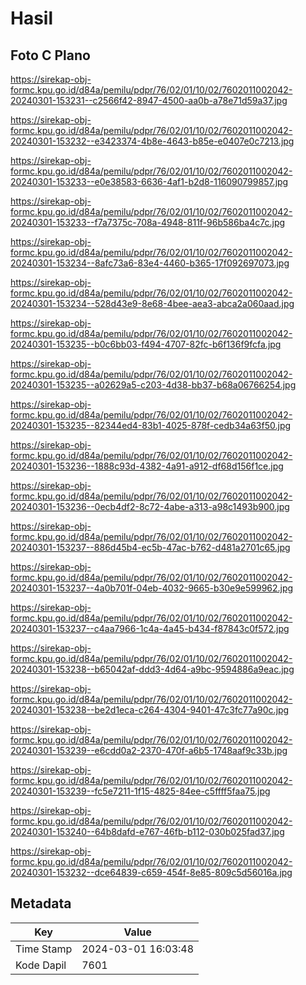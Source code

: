 # Hasil

## Foto C Plano

https://sirekap-obj-formc.kpu.go.id/d84a/pemilu/pdpr/76/02/01/10/02/7602011002042-20240301-153231--c2566f42-8947-4500-aa0b-a78e71d59a37.jpg

https://sirekap-obj-formc.kpu.go.id/d84a/pemilu/pdpr/76/02/01/10/02/7602011002042-20240301-153232--e3423374-4b8e-4643-b85e-e0407e0c7213.jpg

https://sirekap-obj-formc.kpu.go.id/d84a/pemilu/pdpr/76/02/01/10/02/7602011002042-20240301-153233--e0e38583-6636-4af1-b2d8-116090799857.jpg

https://sirekap-obj-formc.kpu.go.id/d84a/pemilu/pdpr/76/02/01/10/02/7602011002042-20240301-153233--f7a7375c-708a-4948-811f-96b586ba4c7c.jpg

https://sirekap-obj-formc.kpu.go.id/d84a/pemilu/pdpr/76/02/01/10/02/7602011002042-20240301-153234--8afc73a6-83e4-4460-b365-17f092697073.jpg

https://sirekap-obj-formc.kpu.go.id/d84a/pemilu/pdpr/76/02/01/10/02/7602011002042-20240301-153234--528d43e9-8e68-4bee-aea3-abca2a060aad.jpg

https://sirekap-obj-formc.kpu.go.id/d84a/pemilu/pdpr/76/02/01/10/02/7602011002042-20240301-153235--b0c6bb03-f494-4707-82fc-b6f136f9fcfa.jpg

https://sirekap-obj-formc.kpu.go.id/d84a/pemilu/pdpr/76/02/01/10/02/7602011002042-20240301-153235--a02629a5-c203-4d38-bb37-b68a06766254.jpg

https://sirekap-obj-formc.kpu.go.id/d84a/pemilu/pdpr/76/02/01/10/02/7602011002042-20240301-153235--82344ed4-83b1-4025-878f-cedb34a63f50.jpg

https://sirekap-obj-formc.kpu.go.id/d84a/pemilu/pdpr/76/02/01/10/02/7602011002042-20240301-153236--1888c93d-4382-4a91-a912-df68d156f1ce.jpg

https://sirekap-obj-formc.kpu.go.id/d84a/pemilu/pdpr/76/02/01/10/02/7602011002042-20240301-153236--0ecb4df2-8c72-4abe-a313-a98c1493b900.jpg

https://sirekap-obj-formc.kpu.go.id/d84a/pemilu/pdpr/76/02/01/10/02/7602011002042-20240301-153237--886d45b4-ec5b-47ac-b762-d481a2701c65.jpg

https://sirekap-obj-formc.kpu.go.id/d84a/pemilu/pdpr/76/02/01/10/02/7602011002042-20240301-153237--4a0b701f-04eb-4032-9665-b30e9e599962.jpg

https://sirekap-obj-formc.kpu.go.id/d84a/pemilu/pdpr/76/02/01/10/02/7602011002042-20240301-153237--c4aa7966-1c4a-4a45-b434-f87843c0f572.jpg

https://sirekap-obj-formc.kpu.go.id/d84a/pemilu/pdpr/76/02/01/10/02/7602011002042-20240301-153238--b65042af-ddd3-4d64-a9bc-9594886a9eac.jpg

https://sirekap-obj-formc.kpu.go.id/d84a/pemilu/pdpr/76/02/01/10/02/7602011002042-20240301-153238--be2d1eca-c264-4304-9401-47c3fc77a90c.jpg

https://sirekap-obj-formc.kpu.go.id/d84a/pemilu/pdpr/76/02/01/10/02/7602011002042-20240301-153239--e6cdd0a2-2370-470f-a6b5-1748aaf9c33b.jpg

https://sirekap-obj-formc.kpu.go.id/d84a/pemilu/pdpr/76/02/01/10/02/7602011002042-20240301-153239--fc5e7211-1f15-4825-84ee-c5ffff5faa75.jpg

https://sirekap-obj-formc.kpu.go.id/d84a/pemilu/pdpr/76/02/01/10/02/7602011002042-20240301-153240--64b8dafd-e767-46fb-b112-030b025fad37.jpg

https://sirekap-obj-formc.kpu.go.id/d84a/pemilu/pdpr/76/02/01/10/02/7602011002042-20240301-153232--dce64839-c659-454f-8e85-809c5d56016a.jpg


## Metadata

| Key        | Value               |
| ---------- | ------------------- |
| Time Stamp | 2024-03-01 16:03:48 |
| Kode Dapil | 7601                |



